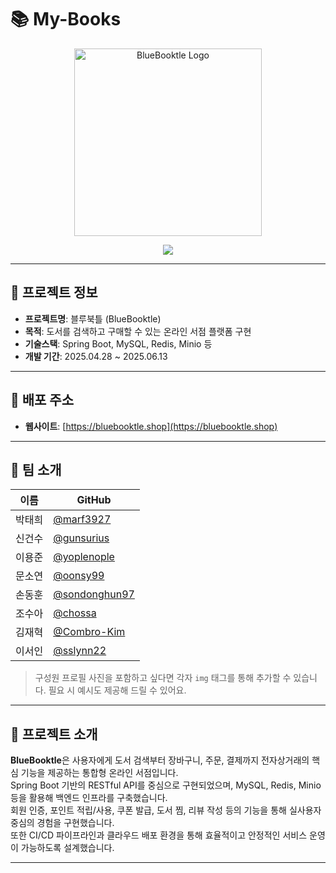 # 📚 My-Books

<p align="center">
  <img src="https://bluebooktle.shop/images/logo.svg" width="300" alt="BlueBooktle Logo" />
</p>

<p align="center">
  <a href="https://hits.seeyoufarm.com">
    <img src="https://hits.seeyoufarm.com/api/count/incr/badge.svg?url=https://github.com/your-org/my-books&count_bg=%2379C83D&title_bg=%23555555&icon=github.svg&icon_color=%23E7E7E7&title=visits&edge_flat=false"/>
  </a>
</p>

---

## 📌 프로젝트 정보

- **프로젝트명**: 블루북틀 (BlueBooktle)
- **목적**: 도서를 검색하고 구매할 수 있는 온라인 서점 플랫폼 구현
- **기술스택**: Spring Boot, MySQL, Redis, Minio 등
- **개발 기간**: 2025.04.28 ~ 2025.06.13

---

## 🔗 배포 주소

- **웹사이트**: [https://bluebooktle.shop](https://bluebooktle.shop)

---

## 👥 팀 소개

| 이름     | GitHub |
|----------|--------|
| 박태희   | [@marf3927](https://github.com/marf3927) |
| 신건수   | [@gunsurius](https://github.com/Shin-Gunsu) |
| 이용준   | [@yoplenople](https://github.com/yoplenople) |
| 문소연   | [@oonsy99](https://github.com/oonsy99) |
| 손동훈   | [@sondonghun97](https://github.com/sondonghun97) |
| 조수아   | [@chossa](https://github.com/chossa) |
| 김재혁   | [@Combro-Kim](https://github.com/Combro-Kim) |
| 이서인   | [@sslynn22](https://github.com/sslynn22) |

> 구성원 프로필 사진을 포함하고 싶다면 각자 `img` 태그를 통해 추가할 수 있습니다. 필요 시 예시도 제공해 드릴 수 있어요.

---

## 📝 프로젝트 소개

**BlueBooktle**은 사용자에게 도서 검색부터 장바구니, 주문, 결제까지 전자상거래의 핵심 기능을 제공하는 통합형 온라인 서점입니다.  
Spring Boot 기반의 RESTful API를 중심으로 구현되었으며, MySQL, Redis, Minio 등을 활용해 백엔드 인프라를 구축했습니다.  
회원 인증, 포인트 적립/사용, 쿠폰 발급, 도서 찜, 리뷰 작성 등의 기능을 통해 실사용자 중심의 경험을 구현했습니다.  
또한 CI/CD 파이프라인과 클라우드 배포 환경을 통해 효율적이고 안정적인 서비스 운영이 가능하도록 설계했습니다.

---
